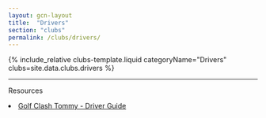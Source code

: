 ```yaml
---
layout: gcn-layout
title:  "Drivers"
section: "clubs"
permalink: /clubs/drivers/
---
```


{% include_relative clubs-template.liquid categoryName="Drivers" clubs=site.data.clubs.drivers %}

<hr>

<div class="row">
  <div class="col-md-6 col-md-offset-3 col-sm-12">
    <p class="lead text-center">Resources</p>
    <div class="list-group">
      <li class="list-group-item gcn-resource text-small"><a href="https://youtu.be/qzj-W6EOWbk" target="_blank"><i class="fa fa-youtube-play text-youtube" aria-hidden="true"></i> Golf Clash Tommy - Driver Guide</a></li>
    </div>
  </div>
</div>